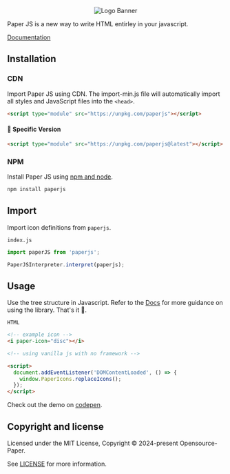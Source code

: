 <p align="center">
<img alt="Logo Banner" src="https://github.com/Opensource-Paper/PaperScript/blob/8cd9ee1cf372d2e5f26d64393c3336187fe8bb09/banner/banner%20(6).svg?sanitize=true"/>
<br/>

<div align="left">Paper JS is a new way to write HTML entirley in your javascript.</div>
<div align="left">

[Documentation](https://paperui.com/)

</div>

## Installation

### CDN

Import Paper JS using CDN. The import-min.js file will automatically import all styles and JavaScript files into the ```<head>```.

```html
<script type="module" src="https://unpkg.com/paperjs"></script>
```

#### 🚧 Specific Version
```html
<script type="module" src="https://unpkg.com/paperjs@latest"></script>
```

<!--#### 🚧 Development
```html
<script type="module" src="https://unpkg.com/papericons@latest"></script>
```-->

### NPM

Install Paper JS using [npm and node](https://nodejs.org/en).

```bash
npm install paperjs
```

## Import

Import icon definitions from ```paperjs```.

```index.js```

```js
import paperJS from 'paperjs';

PaperJSInterpreter.interpret(paperjs);
```

## Usage

Use the tree structure in Javascript. Refer to the [Docs](https://paperui.com) for more guidance on using the library. That's it 🎉.

```HTML```

```html
<!-- example icon -->
<i paper-icon="disc"></i>

<!-- using vanilla js with no framework -->

<script>
  document.addEventListener('DOMContentLoaded', () => {
    window.PaperIcons.replaceIcons();
  });
</script>
```

Check out the demo on [codepen](https://codepen.io/GreenestGoat/pen/YzbpOBv).

<!--## Backers

Thank you to all our backers! 🙏.

[![Backers](https://opencollective.com/bootstrap/backers.svg?width=890)](https://opencollective.com/bootstrap#backers)-->


## Copyright and license

Licensed under the MIT License, Copyright © 2024-present Opensource-Paper.

See [LICENSE](https://github.com/Opensource-Paper/PaperJS/blob/main/LICENSE) for more information.
